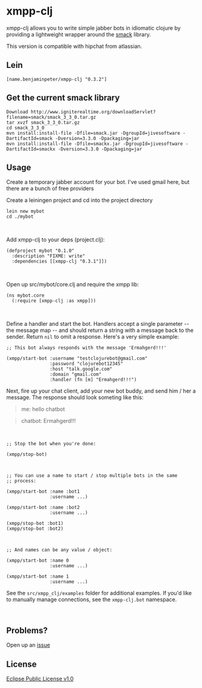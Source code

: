 # xmpp-clj

xmpp-clj allows you to write simple jabber bots in idiomatic clojure by providing a lightweight wrapper around the [smack](http://www.igniterealtime.org/projects/smack/) library.

This version is compatible with hipchat from atlassian.

## Lein

    [name.benjaminpeter/xmpp-clj "0.3.2"]

## Get the current smack library

    Download http://www.igniterealtime.org/downloadServlet?filename=smack/smack_3_3_0.tar.gz
    tar xvzf smack_3_3_0.tar.gz
    cd smack_3_3_0
    mvn install:install-file -Dfile=smack.jar -DgroupId=jivesoftware -DartifactId=smack -Dversion=3.3.0 -Dpackaging=jar
    mvn install:install-file -Dfile=smackx.jar -DgroupId=jivesoftware -DartifactId=smackx -Dversion=3.3.0 -Dpackaging=jar

## Usage

Create a temporary jabber account for your bot.  I've used gmail here, but there are a bunch of free providers
<br />  
  
Create a leiningen project and cd into the project directory

    lein new mybot
    cd ./mybot
<br />  
  
Add xmpp-clj to your deps (project.clj):

    (defproject mybot "0.1.0"
      :description "FIXME: write"
      :dependencies [[xmpp-clj "0.3.1"]])
<br />
  
Open up src/mybot/core.clj and require the xmpp lib:

    (ns mybot.core
      (:require [xmpp-clj :as xmpp]))
<br />

Define a handler and start the bot. Handlers accept a single parameter
-- the message map -- and should return a string with a message back
to the sender. Return `nil` to omit a response.  Here's a very simple
example:

    ;; This bot always responds with the message 'Ermahgerd!!!'

    (xmpp/start-bot :username "testclojurebot@gmail.com"
                    :password "clojurebot12345"
                    :host "talk.google.com"
                    :domain "gmail.com"
                    :handler (fn [m] "Ermahgerd!!!")

Next, fire up your chat client, add your new bot buddy, and send him /
her a message.  The response should look someting like this:

> me: hello chatbot  

> chatbot: Ermahgerd!!!

<br />

    ;; Stop the bot when you're done:

    (xmpp/stop-bot)



    ;; You can use a name to start / stop multiple bots in the same
    ;; process:

    (xmpp/start-bot :name :bot1
                    :username ...)

    (xmpp/start-bot :name :bot2
                    :username ...)

    (xmpp/stop-bot :bot1)
    (xmpp/stop-bot :bot2)



    ;; And names can be any value / object:

    (xmpp/start-bot :name 0
                    :username ...)

    (xmpp/start-bot :name 1
                    :username ...)



See the `src/xmpp_clj/examples` folder for additional examples. If
you'd like to manually manage connections, see the `xmpp-clj.bot`
namespace.

<br />  

## Problems?

Open up an [issue](http://github.com/dedeibel/xmpp-clj/issues)

## License

[Eclipse Public License v1.0](http://www.eclipse.org/legal/epl-v10.html)
